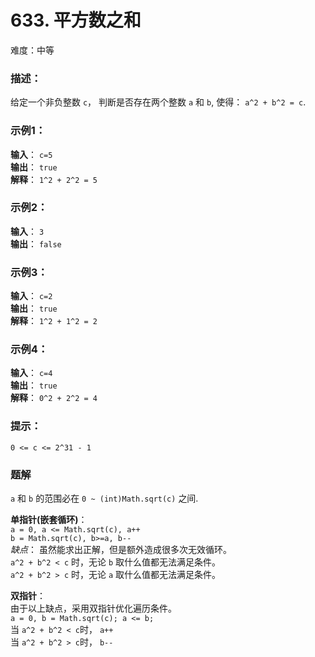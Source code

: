 # 633. 平方数之和
难度：中等  

### 描述：  
给定一个非负整数 `c`， 判断是否存在两个整数 `a` 和 `b`, 使得： `a^2 + b^2 = c`.  


### 示例1：  
**输入**： `c=5`  
**输出**： `true`  
**解释**： `1^2 + 2^2 = 5`  

### 示例2：
**输入**： `3`  
**输出**： `false`  

### 示例3：
**输入**： `c=2`  
**输出**： `true`  
**解释**： `1^2 + 1^2 = 2`  

### 示例4：
**输入**： `c=4`  
**输出**： `true`  
**解释**： `0^2 + 2^2 = 4`  


### 提示：
`0 <= c <= 2^31 - 1`


### 题解
`a` 和 `b` 的范围必在 `0 ~ (int)Math.sqrt(c)` 之间.  

**单指针(嵌套循环)**：  
`a = 0, a <= Math.sqrt(c), a++`  
`b = Math.sqrt(c), b>=a, b--`  
*缺点*： 虽然能求出正解，但是额外造成很多次无效循环。  
`a^2 + b^2 < c` 时，无论 `b` 取什么值都无法满足条件。  
`a^2 + b^2 > c` 时，无论 `a` 取什么值都无法满足条件。  

**双指针**：  
由于以上缺点，采用双指针优化遍历条件。  
`a = 0, b = Math.sqrt(c); a <= b;`  
当 `a^2 + b^2 < c`时， `a++`  
当 `a^2 + b^2 > c`时， `b--`  








